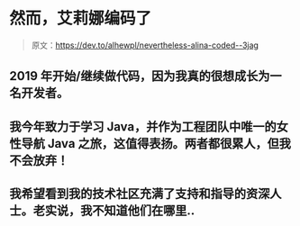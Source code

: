 # 然而，艾莉娜编码了

> 原文：<https://dev.to/alhewpl/nevertheless-alina-coded--3jag>

## 2019 年开始/继续做代码，因为我真的很想成长为一名开发者。

## 我今年致力于学习 Java，并作为工程团队中唯一的女性导航 Java 之旅，这值得表扬。两者都很累人，但我不会放弃！

## 我希望看到我的技术社区充满了支持和指导的资深人士。老实说，我不知道他们在哪里..